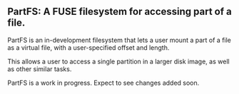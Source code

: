 ## PartFS: A FUSE filesystem for accessing part of a file. ##

PartFS is an in-development filesystem that lets a user mount a part of a file
as a virtual file, with a user-specified offset and length.

This allows a user to access a single partition in a larger disk image, as
well as other similar tasks.

PartFS is a work in progress. Expect to see changes added soon.
